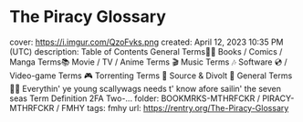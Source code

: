 # The Piracy Glossary

cover: https://i.imgur.com/QzoFvks.png
created: April 12, 2023 10:35 PM (UTC)
description: Table of Contents General Terms🏴‍☠️ Books / Comics / Manga Terms📚 Movie / TV / Anime Terms 🎬 Music Terms 🎶 Software 💿 / Video-game Terms 🎮 Torrenting Terms 🧲 Source & Divolt 💬 General Terms🏴‍☠️ Everythin' ye young scallywags needs t' know afore sailin' the seven seas  Term Definition 2FA Two-...
folder: BOOKMRKS-MTHRFCKR / PIRACY-MTHRFCKR / FMHY
tags: fmhy
url: https://rentry.org/The-Piracy-Glossary